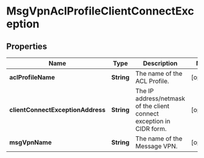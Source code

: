 

# MsgVpnAclProfileClientConnectException


## Properties

| Name | Type | Description | Notes |
|------------ | ------------- | ------------- | -------------|
|**aclProfileName** | **String** | The name of the ACL Profile. |  [optional] |
|**clientConnectExceptionAddress** | **String** | The IP address/netmask of the client connect exception in CIDR form. |  [optional] |
|**msgVpnName** | **String** | The name of the Message VPN. |  [optional] |



